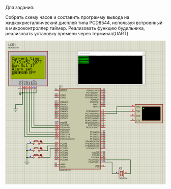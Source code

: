 Для задания: 

Собрать схему часов и составить программу вывода на жидкокристаллический дисплей типа PCD8544, используя встроенный в микроконтроллер таймер. Реализовать функцию будильника, реализовать установку времени через терминал(UART).

![scheme](Scheme.png)
